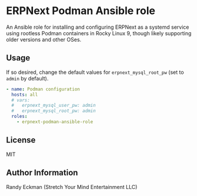 # ERPNext Podman Ansible role

An Ansible role for installing and configuring ERPNext as a systemd service
using rootless Podman containers in Rocky Linux 9, though likely supporting
older versions and other OSes.

## Usage

If so desired, change the default values for `erpnext_mysql_root_pw`
(set to `admin` by default).

```yaml
- name: Podman configuration
  hosts: all
  # vars:
  #   erpnext_mysql_user_pw: admin
  #   erpnext_mysql_root_pw: admin
  roles:
    - erpnext-podman-ansible-role
```

## License

MIT

## Author Information

Randy Eckman (Stretch Your Mind Entertainment LLC)

